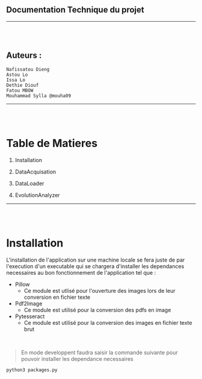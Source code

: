 ## Documentation Technique du projet

-----------------------------
\
&nbsp;

## Auteurs : 

    Nafissatou Dieng
    Astou Lo
    Issa Lo
    Dethie Diouf
    Fatou MBOW
    Mouhammad Sylla @mouha09
    

-------------------------
\
&nbsp;

# Table de Matieres 

1. Installation

2. DataAcquisation

3. DataLoader

4. EvolutionAnalyzer

---------------
\
&nbsp;
# Installation 

L'installation de l'application sur une machine locale se fera juste de par l'execution d'un executable qui se chargera d'installer les dependances necessaires au bon fonctionnement de l'application tel que :

* Pillow
    * Ce module est utlisé pour l'ouverture des images lors de leur conversion en fichier texte
* Pdf2Image
    * Ce module est utilisé pour la conversion  des pdfs en image 
* Pytesseract
    * Ce module est utilisé pour la conversion  des images en fichier texte  brut


&nbsp;
> En mode developpent faudra saisir la commande suivante pour pouvoir installer les dependance necessaires 

`python3 packages.py`


    
